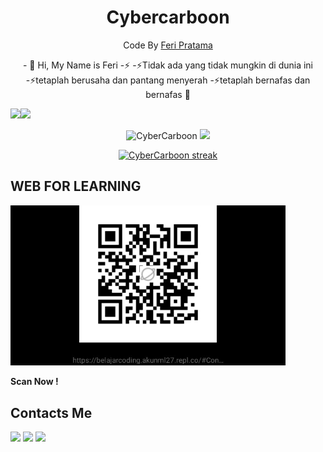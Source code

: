 <h1 align="center">
  Cybercarboon
</h1>
</div>
<p align="center">
  Code By <a href="https://github.com/CyberCarboon">Feri Pratama</a>
</p>
<p align="center">
- 👋 Hi, My Name is Feri
-⚡
-⚡Tidak ada yang tidak mungkin di dunia ini
-⚡tetaplah berusaha dan pantang menyerah
-⚡tetaplah bernafas dan bernafas 🗿

<img src = "https://github-readme-stats.vercel.app/api?username=CyberCarboon&show_icons=true&theme=bear](https://github-readme-stats.vercel.app/api?username=CyberCarboon&show_icons=true&count_private=true&title_color=f7d745&text_color=b2d76c&icon_color=6562af&bg_color=00000000&hide=bg-color&hide_border=true" width = 400><img src = "https://github-readme-stats.vercel.app/api/top-langs/?username=CyberCarboon&layout=compact&count_private=true&title_color=f7d745&text_color=b2d76c&icon_color=6562af&bg_color=00000000&hide=bg-color&hide_border=true" width = 400>
<br><p align='center'><img src="https://komarev.com/ghpvc/?username=CyberCarboon&label=Total%20Profile%20Visitor&color=071A2C&style=for-the-badge" alt="CyberCarboon" />
<a href="https://api.daily.dev/get?r=CyberCarboon"><img src="https://opencollective.com/vuejs/contributors.svg?width=900" /></a>
<p align='center'><a href="https://api.daily.dev/get?r=CyberCarboon">
<p align="center">
    <a href="https://github.com/CyberCarboon/github-readme-streak-stats">
        <img title="🔥 Get streak stats for your profile at git.io/streak-stats" alt="CyberCarboon streak" src="https://github-readme-streak-stats.herokuapp.com/?user=CyberCarboon&theme=black-ice&hide_border=true&stroke=0000&background=060A0CD0"/>
    </a>
</p>

## WEB FOR LEARNING
<img src="https://github.com/CyberCarboon/CyberCarboon/blob/main/QR.jpg" width="440" title="WEB" alt="LEARN MORE">
</p>

**Scan Now !**

## Contacts Me
[![](https://img.shields.io/badge/Github-black?logo=Github&logoColor=black&labelColor=white)](https://www.github.com/CyberCarboon)
[![](https://img.shields.io/badge/Whatsapp-CHAT-blue?logo=Whatsapp&logoColor=Brightgreen&labelColor=white)](https://wa.me/6288225349583?text=dari+github)
[![](https://img.shields.io/badge/Facebook-blue?logo=Facebook&logoColor=blue&labelColor=white)](https://www.facebook.com/smart.danie.3)
